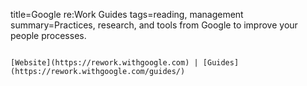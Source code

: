 title=Google re:Work Guides
tags=reading, management
summary=Practices, research, and tools from Google to improve your people processes.
~~~~~~

[Website](https://rework.withgoogle.com) | [Guides](https://rework.withgoogle.com/guides/)

